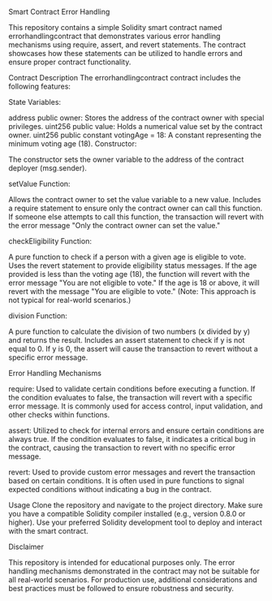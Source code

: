 Smart Contract Error Handling

This repository contains a simple Solidity smart contract named errorhandlingcontract that demonstrates various error handling mechanisms using require, assert, and revert statements. The contract showcases how these statements can be utilized to handle errors and ensure proper contract functionality.

Contract Description
The errorhandlingcontract contract includes the following features:

State Variables:

address public owner: Stores the address of the contract owner with special privileges.
uint256 public value: Holds a numerical value set by the contract owner.
uint256 public constant votingAge = 18: A constant representing the minimum voting age (18).
Constructor:

The constructor sets the owner variable to the address of the contract deployer (msg.sender).

setValue Function:

Allows the contract owner to set the value variable to a new value.
Includes a require statement to ensure only the contract owner can call this function.
If someone else attempts to call this function, the transaction will revert with the error message "Only the contract owner can set the value."

checkEligibility Function:

A pure function to check if a person with a given age is eligible to vote.
Uses the revert statement to provide eligibility status messages.
If the age provided is less than the voting age (18), the function will revert with the error message "You are not eligible to vote."
If the age is 18 or above, it will revert with the message "You are eligible to vote." (Note: This approach is not typical for real-world scenarios.)

division Function:

A pure function to calculate the division of two numbers (x divided by y) and returns the result.
Includes an assert statement to check if y is not equal to 0.
If y is 0, the assert will cause the transaction to revert without a specific error message.

Error Handling Mechanisms

require: Used to validate certain conditions before executing a function. If the condition evaluates to false, the transaction will revert with a specific error message. It is commonly used for access control, input validation, and other checks within functions.

assert: Utilized to check for internal errors and ensure certain conditions are always true. If the condition evaluates to false, it indicates a critical bug in the contract, causing the transaction to revert with no specific error message.

revert: Used to provide custom error messages and revert the transaction based on certain conditions. It is often used in pure functions to signal expected conditions without indicating a bug in the contract.

Usage
Clone the repository and navigate to the project directory.
Make sure you have a compatible Solidity compiler installed (e.g., version 0.8.0 or higher).
Use your preferred Solidity development tool to deploy and interact with the smart contract.

Disclaimer

This repository is intended for educational purposes only. The error handling mechanisms demonstrated in the contract may not be suitable for all real-world scenarios. For production use, additional considerations and best practices must be followed to ensure robustness and security.


